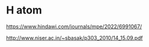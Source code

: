 # H atom

https://www.hindawi.com/journals/mpe/2022/6991067/

http://www.niser.ac.in/~sbasak/p303_2010/14_15.09.pdf